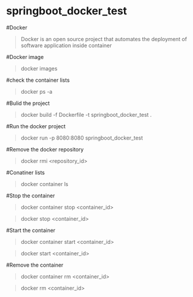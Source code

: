 # springboot_docker_test

#Docker 
>Docker is an open source project that automates the deployment of software application inside container

#Docker image 
>docker images

#check the container lists
>docker ps -a

#Bulid the project 
>docker build -f Dockerfile -t springboot_docker_test .

#Run the docker project
>docker run -p 8080:8080 springboot_docker_test

#Remove the docker repository
>docker rmi <repository_id>

#Conatiner lists
>docker container ls

#Stop the container
>docker container stop <container_id>

>docker stop <container_id>

#Start the container
>docker container start <container_id>

>docker start <container_id>

#Remove the container
>docker container rm <container_id>

>docker rm <container_id>
